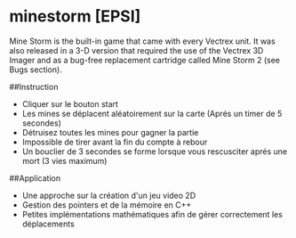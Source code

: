 # minestorm [EPSI]
Mine Storm is the built-in game that came with every Vectrex unit. It was also released in a 3-D version that required the use of the Vectrex 3D Imager and as a bug-free replacement cartridge called Mine Storm 2 (see Bugs section).

##Instruction 
* Cliquer sur le bouton start
* Les mines se déplacent aléatoirement sur la carte (Aprés un timer de 5 secondes)
* Détruisez toutes les mines pour gagner la partie
* Impossible de tirer avant la fin du compte à rebour
* Un bouclier de 3 secondes se forme lorsque vous rescusciter aprés une mort (3 vies maximum)

##Application
* Une approche sur la création d'un jeu video 2D
* Gestion des pointers et de la mémoire en C++
* Petites implémentations mathématiques afin de gérer correctement les déplacements


